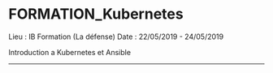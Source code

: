 # FORMATION_Kubernetes

Lieu : IB Formation (La défense)
Date : 22/05/2019 - 24/05/2019

Introduction a Kubernetes et Ansible

---